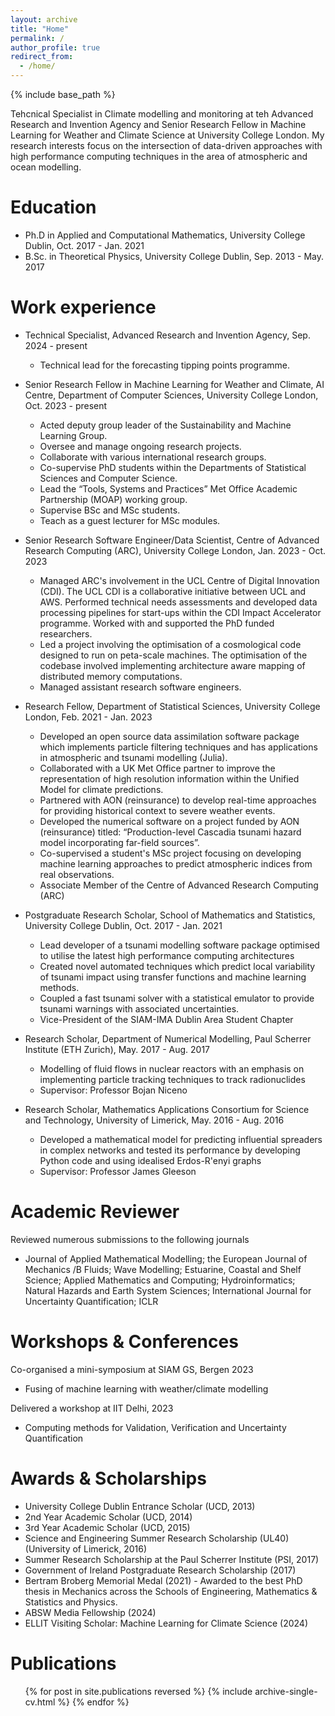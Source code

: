 ```yaml
---
layout: archive
title: "Home"
permalink: /
author_profile: true
redirect_from:
  - /home/
---
```


{% include base_path %}

Tehcnical Specialist in Climate modelling and monitoring at teh Advanced Research and Invention Agency and Senior Research Fellow in Machine Learning for Weather and Climate Science at University College London. My research interests focus on the intersection of data-driven approaches with high performance computing techniques in the area of atmospheric and ocean modelling.


Education
======
* Ph.D in Applied and Computational Mathematics, University College Dublin, Oct. 2017 - Jan. 2021
* B.Sc. in Theoretical Physics, University College Dublin, Sep. 2013 - May. 2017

Work experience
======
* Technical Specialist, Advanced Research and Invention Agency, Sep. 2024 - present
  * Technical lead for the forecasting tipping points programme.

* Senior Research Fellow in Machine Learning for Weather and Climate, AI Centre, Department of Computer Sciences, University College London, Oct. 2023 - present
  * Acted deputy group leader of the Sustainability and Machine Learning Group.
  * Oversee and manage ongoing research projects.
  * Collaborate with various international research groups. 
  * Co-supervise PhD students within the Departments of Statistical Sciences and Computer Science.
  * Lead the “Tools, Systems and Practices” Met Office Academic Partnership (MOAP) working group. 
  * Supervise BSc and MSc students.
  * Teach as a guest lecturer for MSc modules.

* Senior Research Software Engineer/Data Scientist, Centre of Advanced Research Computing (ARC), University College London, Jan. 2023 - Oct. 2023
  * Managed ARC's involvement in the UCL Centre of Digital Innovation (CDI). The UCL CDI is a collaborative initiative between UCL and AWS. Performed technical needs assessments and developed data processing pipelines for start-ups within the CDI Impact Accelerator programme. Worked with and supported the PhD funded researchers.
  * Led a project involving the optimisation of a cosmological code designed to run on peta-scale machines. The optimisation of the codebase involved implementing architecture aware mapping of distributed memory computations.
  * Managed assistant research software engineers.

* Research Fellow, Department of Statistical Sciences, University College London, Feb. 2021 - Jan. 2023
  * Developed an open source data assimilation software package which implements particle filtering techniques and has applications in atmospheric and tsunami modelling (Julia). 
  * Collaborated with a UK Met Office partner to improve the representation of high resolution information within the Unified Model for climate predictions. 
  * Partnered with AON (reinsurance) to develop real-time approaches for providing historical context to severe weather events. 
  * Developed the numerical software on a project funded by AON (reinsurance) titled: “Production-level Cascadia tsunami hazard model incorporating far-field sources”. 
  * Co-supervised a student's MSc project focusing on developing machine learning approaches to predict atmospheric indices from real observations.
  * Associate Member of the Centre of Advanced Research Computing (ARC)

* Postgraduate Research Scholar, School of Mathematics and Statistics, University College Dublin, Oct. 2017 - Jan. 2021
  * Lead developer of a tsunami modelling software package optimised to utilise the latest high performance computing architectures
  * Created novel automated techniques which predict local variability of tsunami impact using transfer functions and machine learning methods.
  * Coupled a fast tsunami solver with a statistical emulator to provide tsunami warnings with associated uncertainties.
  * Vice-President of the SIAM-IMA Dublin Area Student Chapter


* Research Scholar, Department of Numerical Modelling, Paul Scherrer Institute (ETH Zurich), May. 2017 - Aug. 2017
  * Modelling of fluid flows in nuclear reactors with an emphasis on implementing particle tracking techniques to track radionuclides
  * Supervisor: Professor Bojan Niceno

* Research Scholar, Mathematics Applications Consortium for Science and Technology, University of Limerick, May. 2016 - Aug. 2016
  * Developed a mathematical model for predicting influential spreaders in complex networks and tested its performance by developing Python code and using idealised Erdos-R\'enyi graphs
  * Supervisor: Professor James Gleeson

<!-- Skills
======
* Mathematical Modelling
* Statistical Learning
* Public Speaking
* Coding
  * Python
  * Julia
  * C++ -->

Academic Reviewer
======
Reviewed numerous submissions to the following journals
* Journal of Applied Mathematical Modelling; the European Journal of Mechanics /B Fluids; Wave Modelling; Estuarine, Coastal and Shelf Science; Applied Mathematics and Computing; Hydroinformatics; Natural Hazards and Earth System Sciences; International Journal for Uncertainty Quantification; ICLR

<!-- Academic Supervisor
======
Academic co-supervisor for a student's MSc project (UCL Machine Learning) (present)
* "Embedding a machine learning model within a global atmospheric model" 

Academic co-supervisor for a student's MSc project (UCL Scientific and Data Intensive Computing Masters) (May. 2021  - Sep. 2021)
* The student's project was a collaboration with the UK Met Office and it focused on developing machine and statistical learning approaches for predicting atmospheric indices

Academic co-supervisor for a student's (ENS Paris-Saclay) undergraduate internship (Apr. 2019  - Aug. 2019)
* The student's work focused on developing ML techniques for capturing localised tsunami responses -->

Workshops & Conferences
======
Co-organised a mini-symposium at SIAM GS, Bergen 2023
* Fusing of machine learning with weather/climate modelling

Delivered a workshop at IIT Delhi, 2023
* Computing methods for Validation, Verification and Uncertainty Quantification

Awards & Scholarships 
======
* University College Dublin Entrance Scholar (UCD, 2013)
* 2nd Year Academic Scholar (UCD, 2014)
* 3rd Year Academic Scholar (UCD, 2015)
* Science and Engineering Summer Research Scholarship (UL40) (University of Limerick, 2016)
* Summer Research Scholarship at the Paul Scherrer Institute (PSI, 2017)
* Government of Ireland Postgraduate Research Scholarship (2017)
* Bertram Broberg Memorial Medal (2021) - Awarded to the best PhD thesis in Mechanics across the Schools of Engineering, Mathematics & Statistics and Physics.
* ABSW Media Fellowship (2024) 
* ELLIT Visiting Scholar: Machine Learning for Climate Science (2024) 


Publications
======
  <ul>{% for post in site.publications reversed %}
    {% include archive-single-cv.html %}
  {% endfor %}</ul>
  
<!-- Talks
======
  <ul>{% for post in site.talks reversed %}
    {% include archive-single-talk-cv.html %}
  {% endfor %}</ul>
  
Teaching
======
  <ul>{% for post in site.teaching reversed %}
    {% include archive-single-cv.html %}
  {% endfor %}</ul> -->
  

